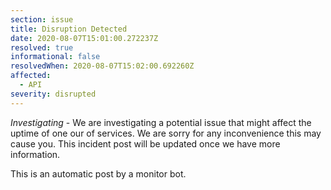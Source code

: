 ```yaml
---
section: issue
title: Disruption Detected
date: 2020-08-07T15:01:00.272237Z
resolved: true
informational: false
resolvedWhen: 2020-08-07T15:02:00.692260Z
affected:
  - API
severity: disrupted
---
```

*Investigating* - We are investigating a potential issue that might affect the uptime of one our of services. We are sorry for any inconvenience this may cause you. This incident post will be updated once we have more information.

This is an automatic post by a monitor bot.
        
